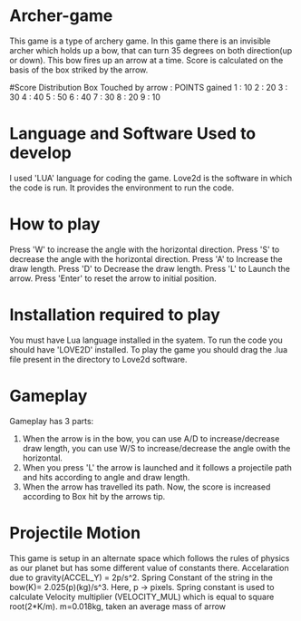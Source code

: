 # Archer-game
This game is a type of archery game. In this game there is an invisible archer which holds up a bow, that can turn 35 degrees on both direction(up or down). This bow fires up an arrow at a time. Score is calculated on the basis of the box striked by the arrow. 

#Score Distribution
Box Touched by arrow : POINTS gained
                   1 : 10
                   2 : 20
                   3 : 30
                   4 : 40
                   5 : 50
                   6 : 40
                   7 : 30
                   8 : 20
                   9 : 10

# Language and Software Used to develop
I used 'LUA' language for coding the game. Love2d is the software in which the code is run. 
It provides the environment to run the code. 

# How to play

Press 'W' to increase the angle with the horizontal direction.
Press 'S' to decrease the angle with the horizontal direction.
Press 'A' to Increase the draw length.
Press 'D' to Decrease the draw length.
Press 'L' to Launch the arrow.
Press 'Enter' to reset the arrow to initial position.

# Installation required to play

You must have Lua language installed in the syatem.
To run the code you should have 'LOVE2D' installed. 
To play the game you should drag the .lua file present in the directory to Love2d software.

# Gameplay

Gameplay has 3 parts:
1) When the arrow is in the bow, you can use A/D to increase/decrease draw length, you can use W/S to increase/decrease the angle owith the horizontal.
2) When you press 'L' the arrow is launched and it follows a projectile path and hits according to angle and draw length.
3) When the arrow has travelled its path. Now, the score is increased according to Box hit by the arrows tip.

# Projectile Motion 

This game is setup in an alternate space which follows the rules of physics as our planet but has some different value of constants there.
Accelaration due to gravity(ACCEL_Y) = 2p/s^2.
Spring Constant of the string in the bow(K)= 2.025(p)(kg)/s^3. 
Here, p -> pixels.
Spring constant is used to calculate Velocity multiplier (VELOCITY_MUL) which is equal to square root(2*K/m).
 m=0.018kg, taken an average mass of arrow

